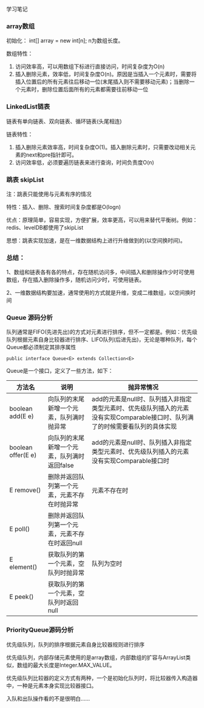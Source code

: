 学习笔记
### array数组

初始化： int[] array = new  int[n]; n为数组长度。

数组特性：

1. 访问效率高，可以用数组下标进行直接访问，时间复杂度为O(n)
2. 插入删除元素，效率低，时间复杂度O(n)。原因是当插入一个元素时，需要将插入位置后的所有元素往后移动一位(末尾插入则不需要移动元素)；当删除一个元素时，删除位置后面所有的元素都需要往前移动一位

### LinkedList链表

链表有单向链表、双向链表、循环链表(头尾相连)

链表特性：

1. 插入删除元素效率高，时间复杂度O(1)。插入删除元素时，只需要改动相关元素的next和pre指针即可。
2. 访问效率低，必须要遍历链表来进行查询，时间负责度O(n)

### 跳表 skipList

注：跳表只能使用与元素有序的情况

特性：插入、删除、搜索时间复杂度都是O(logn)

优点：原理简单，容易实现，方便扩展，效率更高，可以用来替代平衡树。例如：redis、levelDB都使用了skipList

思想：跳表实现加速，是在一维数据结构上进行升维做到的(以空间换时间)。

### 总结：

1、数组和链表各有各的特点，存在随机访问多，中间插入和删除操作少时可使用数组，存在插入删除操作多，随机访问少时，可使用链表。

2、一维数据结构要加速，通常使用的方式就是升维，变成二维数组，以空间换时间

### Queue 源码分析

队列通常是FIFO(先进先出)的方式对元素进行排序，但不一定都是。例如：优先级队列根据元素自身比较器进行排序、LIFO队列(后进先出)，无论是哪种队列，每个Queue都必须制定其排序属性

```
public interface Queue<E> extends Collection<E>
```

Queue是一个接口，定义了一些方法，如下：

| 方法名             | 说明                                           | 抛异常情况                                                   |
| ------------------ | ---------------------------------------------- | ------------------------------------------------------------ |
| boolean add(E e)   | 向队列的末尾新增一个元素，队列满时抛异常       | add的元素是null时、队列插入非指定类型元素时、优先级队列插入的元素没有实现Comparable接口时、队列满了的时候需要看队列的具体实现 |
| boolean offer(E e) | 向队列的末尾新增一个元素，队列满时返回false    | add的元素是null时、队列插入非指定类型元素时、优先级队列插入的元素没有实现Comparable接口时 |
| E remove()         | 删除并返回队列第一个元素，元素不存在时抛异常   | 元素不存在时                                                 |
| E poll()           | 删除并返回队列第一个元素，元素不存在时返回null |                                                              |
| E element()        | 获取队列的第一个元素，空队列时抛异常           | 队列为空时                                                   |
| E peek()           | 获取队列的第一个元素，空队列时返回null         |                                                              |

### PriorityQueue源码分析

优先级队列，队列的排序根据元素自身比较器规则进行排序

优先级队列，内部存储元素使用的是array数组，内部数组的扩容与ArrayList类似，数组的最大长度是Integer.MAX_VALUE。

优先级队列比较器的定义方式有两种，一个是初始化队列时，将比较器传入构造器中，一种是元素本身实现比较器接口。

入队和出队操作看的不是很明白……

